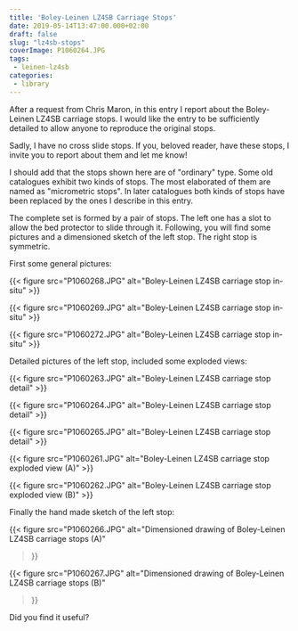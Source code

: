 ```yaml
---
title: 'Boley-Leinen LZ4SB Carriage Stops'
date: 2019-05-14T13:47:00.000+02:00
draft: false
slug: "lz4sb-stops"
coverImage: P1060264.JPG
tags:
 - leinen-lz4sb
categories:
 - library
---
```



After a request from Chris Maron, in this entry I report about the
Boley-Leinen LZ4SB carriage stops. I would like the entry to be
sufficiently detailed to allow anyone to reproduce the original stops.
  
Sadly, I have no cross slide stops. If you, beloved reader, have these
stops, I invite you to report about them and let me know!
  
I should add that the stops shown here are of "ordinary" type. Some
old catalogues exhibit two kinds of stops. The most elaborated of them
are named as "micrometric stops". In later catalogues both kinds of
stops have been replaced by the ones I describe in this entry.
  
The complete set is formed by a pair of stops. The left one has a slot
to allow the bed protector to slide through it. Following, you will
find some pictures and a dimensioned sketch of the left stop. The
right stop is symmetric.
  
First some general pictures:

{{< figure src="P1060268.JPG"
	alt="Boley-Leinen LZ4SB carriage stop in-situ"
	>}}

{{< figure src="P1060269.JPG"
	alt="Boley-Leinen LZ4SB carriage stop in-situ"
	>}}

{{< figure src="P1060272.JPG"
	alt="Boley-Leinen LZ4SB carriage stop in-situ"
	>}}
  
Detailed pictures of the left stop, included some exploded views:

{{< figure src="P1060263.JPG" 
	alt="Boley-Leinen LZ4SB carriage stop detail"
	>}}

{{< figure src="P1060264.JPG" 
	alt="Boley-Leinen LZ4SB carriage stop detail"
	>}}

{{< figure src="P1060265.JPG" 
	alt="Boley-Leinen LZ4SB carriage stop detail"
	>}}

{{< figure src="P1060261.JPG" 
	alt="Boley-Leinen LZ4SB carriage stop exploded view (A)"
	>}}

{{< figure src="P1060262.JPG" 
	alt="Boley-Leinen LZ4SB carriage stop exploded view (B)"
	>}}

  
  
Finally the hand made sketch of the left stop:

{{< figure 
	src="P1060266.JPG" 
	alt="Dimensioned drawing of Boley-Leinen LZ4SB carriage stops (A)"
>}}

{{< figure 
	src="P1060267.JPG" 
	alt="Dimensioned drawing of Boley-Leinen LZ4SB carriage stops (B)"
>}}

  
Did you find it useful?
